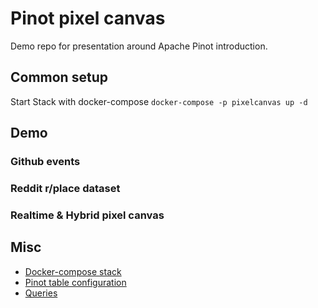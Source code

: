 # Pinot pixel canvas

Demo repo for presentation around Apache Pinot introduction.

## Common setup

Start Stack with docker-compose `docker-compose -p pixelcanvas up -d`

## Demo

### Github events

### Reddit r/place dataset

### Realtime & Hybrid pixel canvas


## Misc

 - [Docker-compose stack](docker-compose.yaml)
 - [Pinot table configuration](pinot)
 - [Queries](queries.md)